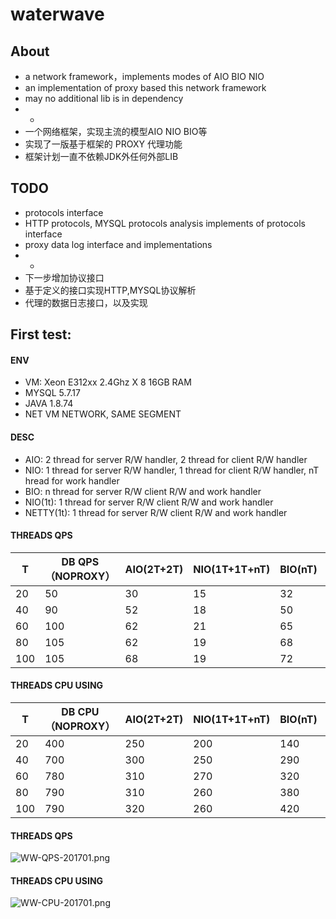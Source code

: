 # waterwave

## About

* a network framework，implements modes of AIO BIO NIO 
* an implementation of proxy based this network framework
* may no additional lib is in dependency
* -
* 一个网络框架，实现主流的模型AIO NIO BIO等
* 实现了一版基于框架的 PROXY 代理功能
* 框架计划一直不依赖JDK外任何外部LIB

## TODO
* protocols interface  
* HTTP protocols, MYSQL protocols analysis implements of protocols interface
* proxy data log interface and implementations
* -
* 下一步增加协议接口
* 基于定义的接口实现HTTP,MYSQL协议解析
* 代理的数据日志接口，以及实现


## First test:

#### ENV
* VM: Xeon E312xx 2.4Ghz X 8 16GB RAM
* MYSQL 5.7.17
* JAVA 1.8.74
* NET VM NETWORK, SAME SEGMENT

#### DESC
* AIO: 2 thread for server R/W handler, 2 thread for client R/W handler 
* NIO: 1 thread for server R/W handler, 1 thread for client R/W handler, nT hread for work handler
* BIO: n thread for server R/W client R/W and work handler
* NIO(1t): 1 thread for server R/W client R/W and work handler
* NETTY(1t): 1 thread for server R/W client R/W and work handler




#### THREADS QPS					

| T   	| DB QPS（NOPROXY）	| AIO(2T+2T) 	| NIO(1T+1T+nT) 	| BIO(nT) 	| NIO(1T) 	| NETTY(1T) 	|
|-----	|---------			|------------	|---------------	|---------	|---------	|-----------	|
| 20  	| 50      			| 30         	| 15            	| 32      	| 35      	| 30        	|
| 40  	| 90      			| 52         	| 18            	| 50      	| 59      	| 46        	|
| 60  	| 100     			| 62         	| 21            	| 65      	| 63      	| 60        	|
| 80  	| 105     			| 62         	| 19            	| 68      	| 72      	| 67        	|
| 100 	| 105     			| 68         	| 19            	| 72      	| 74      	| 74        	|					
						
#### THREADS CPU USING						

| T   	| DB CPU（NOPROXY）	| AIO(2T+2T) 	| NIO(1T+1T+nT) 	| BIO(nT) 	| NIO(1T) 	| NETTY(1T) 	|
|-----	|---------			|------------	|---------------	|---------	|---------	|-----------	|
| 20  	| 400     			| 250        	| 200           	| 140     	| 70      	| 100       	|
| 40  	| 700     			| 300        	| 250           	| 290     	| 89      	| 150       	|
| 60  	| 780     			| 310        	| 270           	| 320     	| 90      	| 220       	|
| 80  	| 790     			| 310        	| 260           	| 380     	| 92      	| 240       	|
| 100 	| 790     			| 320        	| 260           	| 420     	| 93      	| 220       	|


#### THREADS QPS
 ![WW-QPS-201701.png](https://github.com/psfu/waterwave/raw/master/report/WW-QPS-201701.png)
 
#### THREADS CPU USING
 ![WW-CPU-201701.png](https://github.com/psfu/waterwave/raw/master/report/WW-CPU-201701.png)


 

